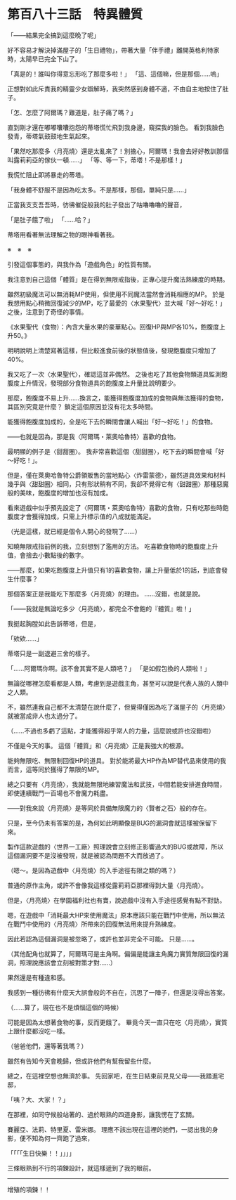 # 第百八十三話　特異體質

「——結果完全搞到這麼晚了呢」

好不容易才解決掉滿屋子的「生日禮物」，帶著大量「伴手禮」離開英格利特家時，太陽早已完全下山了。

「真是的！誰叫你得意忘形吃了那麼多啦！」
「這、這個嘛，但是那個……嗚」

正想對如此斥責我的精靈少女辯解時，我突然感到身體不適，不由自主地按住了肚子。

「怎、怎麼了阿爾瑪？難道是，肚子痛了嗎？」

直到剛才還在嘟嘟囔囔抱怨的蒂塔慌忙飛到我身邊，窺探我的臉色。
看到我臉色發青，蒂塔氣鼓鼓地生氣起來。

「果然吃那麼多〈月亮燒〉還是太亂來了！別擔心，阿爾瑪！我會去好好教訓那個叫露莉莉亞的傢伙一頓……」
「等、等一下，蒂塔！不是那樣！」

我慌忙阻止即將暴走的蒂塔。

「我身體不舒服不是因為吃太多。不是那樣，那個，單純只是……」

正當我支支吾吾時，彷彿催促般我的肚子發出了咕嚕嚕嚕的聲音，

「是肚子餓了啦」
「……哈？」

蒂塔用看著無法理解之物的眼神看著我。

※　※　※

引發這個事態的，與我作為「遊戲角色」的性質有關。

我注意到自己這個「體質」是在得到無限戒指後，正專心提升魔法熟練度的時期。

雖然初級魔法可以無消耗MP使用，但使用不同魔法當然會消耗相應的MP。
於是我想用點心稍微回復減少的MP，吃了最愛的〈水果聖代〉並大喊「好～好吃！」之後，注意到了奇怪的事情。

《水果聖代（食物）：內含大量水果的豪華點心。回復HP與MP各10%，飽腹度上升50。》

明明說明上清楚寫著這樣，但比較進食前後的狀態值後，發現飽腹度只增加了40%。

我又吃了一次〈水果聖代〉，確認這並非偶然。
之後也吃了其他食物類道具監測飽腹度上升情況，發現部分食物道具的飽腹度上升量比說明要少。

那麼，飽腹度不易上升……換言之，能獲得飽腹度加成的食物與無法獲得的食物，其區別究竟是什麼？
鎖定這個原因並沒有花太多時間。

能獲得飽腹度加成的，全是吃下去的瞬間會讓人喊出「好～好吃！」的食物。

——也就是因為，那是我〈阿爾瑪・萊奧哈魯特〉喜歡的食物。

最明顯的例子是〈甜甜圈〉。
我非常喜歡這個〈甜甜圈〉，吃下去的瞬間會喊「好～好吃！」。

但是，僅在萊奧哈魯特公爵領販售的當地點心〈炸雷蒙德〉，雖然道具效果和材料幾乎與〈甜甜圈〉相同，只有形狀稍有不同，我卻不覺得它有〈甜甜圈〉那種惡魔般的美味，飽腹度的增加也沒有加成。

看來遊戲中似乎預先設定了〈阿爾瑪・萊奧哈魯特〉喜歡的食物，只有吃那些時飽腹度才會獲得加成，只需上升標示值的八成就能滿足。

（光是這樣，就已經是個令人開心的發現了……）

知曉無限戒指前例的我，立刻想到了濫用的方法。
吃喜歡食物時的飽腹度上升值，會捨去小數點後的數字。

——那麼，如果吃飽腹度上升值只有1的喜歡食物，讓上升量低於1的話，到底會發生什麼事？

那個答案正是我能吃下那麼多〈月亮燒〉的理由。
……沒錯，也就是說。

「——我就是無論吃多少〈月亮燒〉，都完全不會飽的『體質』啦！」

我挺起胸膛如此告訴蒂塔，但是，

「欸欸……」

蒂塔只是一副退避三舍的樣子。

「……阿爾瑪你啊。該不會其實不是人類吧？」
「是如假包換的人類啦！」

無論從哪裡怎麼看都是人類，考慮到是遊戲主角，甚至可以說是代表人族的人類中之人類。

不，雖然連我自己都不太清楚在說什麼了，但覺得僅因為吃了滿屋子的〈月亮燒〉就被當成非人也太過分了。

（……不過也多虧了這點，才能獲得超乎常人的力量，這麼說或許也沒錯啦）

不僅是今天的事。
這個「體質」和〈月亮燒〉正是我強大的根源。

能夠無限吃、無限制回復HP的道具。
對於能將最大HP作為MP替代品來使用的我而言，這等同於獲得了無限的MP。

總之只要有〈月亮燒〉，我就能無限地練習魔法和武技，中間若能安排進食時間，即使連續戰鬥一百場也不會魔力耗盡。

——對我來說〈月亮燒〉是等同於具備無限魔力的〈賢者之石〉般的存在。

只是，至今仍未有答案的是，為何如此明顯像是BUG的漏洞會就這樣被保留下來。

製作這款遊戲的〈世界一工廠〉照理說會立刻修正影響過大的BUG或故障，所以這個漏洞要不是沒被發現，就是被認為問題不大而放過了。

（嗯～。是因為遊戲中〈月亮燒〉的入手途徑有限之類的嗎？）

普通的原作主角，或許不會像我這樣從露莉莉亞那裡得到大量〈月亮燒〉。

但是，〈月亮燒〉在學園福利社也有賣，說遊戲中沒有入手途徑感覺有點不對勁。

嗯，在遊戲中「消耗最大HP來使用魔法」原本應該只能在戰鬥中使用，所以無法在戰鬥中使用的〈月亮燒〉所帶來的回復無法用來提升熟練度。

因此若認為這個漏洞是被忽略了，或許也並非完全不可能。
只是……。

（其他配角也就算了，阿爾瑪可是主角啊。偏偏是能讓主角魔力實質無限回復的漏洞，照理說應該會立刻被對策才對……）

果然還是有種違和感。

我感到一種彷彿有什麼天大誤會般的不自在，沉思了一陣子，但還是沒得出答案。

（……算了，現在也不是煩惱這個的時候）

可能是因為太想著食物的事，反而更餓了。
畢竟今天一直只在吃〈月亮燒〉，實質上跟什麼都沒吃一樣。

（爸爸他們，還等著我嗎？）

雖然有告知今天會晚歸，但或許他們有幫我留些什麼。

總之，在這裡空想也無濟於事。
先回家吧，在生日結束前見見父母——我踏進宅邸，

「咦？大、大家！？」

在那裡，如同守候般站著的、過於眼熟的四道身影，讓我愣在了玄關。

賽麗亞、法莉、特里夏、雷米娜。
理應不該出現在這裡的她們，一認出我的身影，便不知為何一齊跑了過來，

「「「「生日快樂！！」」」」

三條眼熟到不行的項鍊設計，就這樣遞到了我的眼前。

---

增殖的項鍊！！